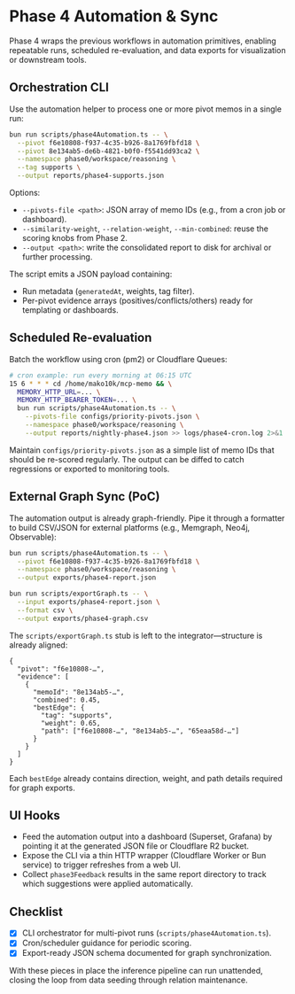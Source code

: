 # Phase 4 Automation & Sync

Phase 4 wraps the previous workflows in automation primitives, enabling repeatable runs, scheduled re-evaluation, and data exports for visualization or downstream tools.

## Orchestration CLI

Use the automation helper to process one or more pivot memos in a single run:

```bash
bun run scripts/phase4Automation.ts -- \
  --pivot f6e10808-f937-4c35-b926-8a1769fbfd18 \
  --pivot 8e134ab5-de6b-4821-b0f0-f5541dd93ca2 \
  --namespace phase0/workspace/reasoning \
  --tag supports \
  --output reports/phase4-supports.json
```

Options:
- `--pivots-file <path>`: JSON array of memo IDs (e.g., from a cron job or dashboard).
- `--similarity-weight`, `--relation-weight`, `--min-combined`: reuse the scoring knobs from Phase 2.
- `--output <path>`: write the consolidated report to disk for archival or further processing.

The script emits a JSON payload containing:
- Run metadata (`generatedAt`, weights, tag filter).
- Per-pivot evidence arrays (positives/conflicts/others) ready for templating or dashboards.

## Scheduled Re-evaluation

Batch the workflow using cron (pm2) or Cloudflare Queues:

```bash
# cron example: run every morning at 06:15 UTC
15 6 * * * cd /home/mako10k/mcp-memo && \
  MEMORY_HTTP_URL=... \
  MEMORY_HTTP_BEARER_TOKEN=... \
  bun run scripts/phase4Automation.ts -- \
    --pivots-file configs/priority-pivots.json \
    --namespace phase0/workspace/reasoning \
    --output reports/nightly-phase4.json >> logs/phase4-cron.log 2>&1
```

Maintain `configs/priority-pivots.json` as a simple list of memo IDs that should be re-scored regularly. The output can be diffed to catch regressions or exported to monitoring tools.

## External Graph Sync (PoC)

The automation output is already graph-friendly. Pipe it through a formatter to build CSV/JSON for external platforms (e.g., Memgraph, Neo4j, Observable):

```bash
bun run scripts/phase4Automation.ts -- \
  --pivot f6e10808-f937-4c35-b926-8a1769fbfd18 \
  --namespace phase0/workspace/reasoning \
  --output exports/phase4-report.json

bun run scripts/exportGraph.ts -- \
  --input exports/phase4-report.json \
  --format csv \
  --output exports/phase4-graph.csv
```

The `scripts/exportGraph.ts` stub is left to the integrator—structure is already aligned:

```jsonc
{
  "pivot": "f6e10808-…",
  "evidence": [
    {
      "memoId": "8e134ab5-…",
      "combined": 0.45,
      "bestEdge": {
        "tag": "supports",
        "weight": 0.65,
        "path": ["f6e10808-…", "8e134ab5-…", "65eaa58d-…"]
      }
    }
  ]
}
```

Each `bestEdge` already contains direction, weight, and path details required for graph exports.

## UI Hooks

- Feed the automation output into a dashboard (Superset, Grafana) by pointing it at the generated JSON file or Cloudflare R2 bucket.
- Expose the CLI via a thin HTTP wrapper (Cloudflare Worker or Bun service) to trigger refreshes from a web UI.
- Collect `phase3Feedback` results in the same report directory to track which suggestions were applied automatically.

## Checklist

- [x] CLI orchestrator for multi-pivot runs (`scripts/phase4Automation.ts`).
- [x] Cron/scheduler guidance for periodic scoring.
- [x] Export-ready JSON schema documented for graph synchronization.

With these pieces in place the inference pipeline can run unattended, closing the loop from data seeding through relation maintenance.

